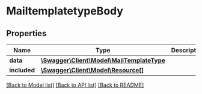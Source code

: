 # MailtemplatetypeBody

## Properties
Name | Type | Description | Notes
------------ | ------------- | ------------- | -------------
**data** | [**\Swagger\Client\Model\MailTemplateType**](MailTemplateType.md) |  | [optional] 
**included** | [**\Swagger\Client\Model\Resource[]**](Resource.md) |  | [optional] 

[[Back to Model list]](../../README.md#documentation-for-models) [[Back to API list]](../../README.md#documentation-for-api-endpoints) [[Back to README]](../../README.md)

